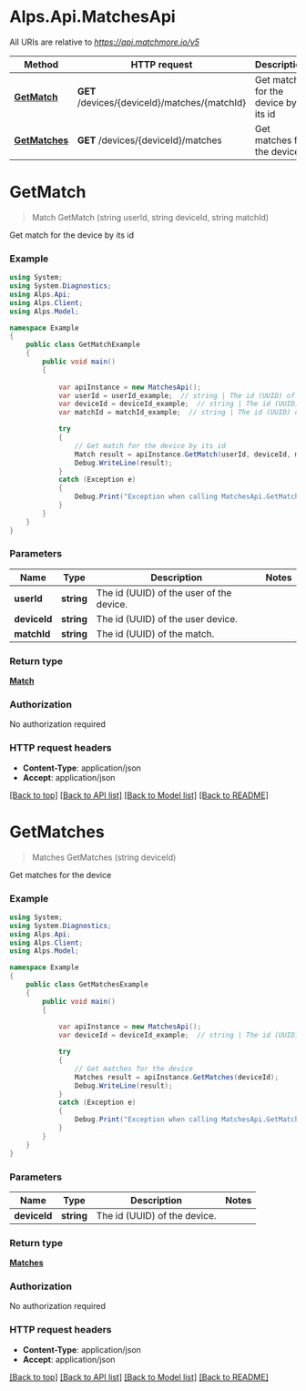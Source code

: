 # Alps.Api.MatchesApi

All URIs are relative to *https://api.matchmore.io/v5*

Method | HTTP request | Description
------------- | ------------- | -------------
[**GetMatch**](MatchesApi.md#getmatch) | **GET** /devices/{deviceId}/matches/{matchId} | Get match for the device by its id
[**GetMatches**](MatchesApi.md#getmatches) | **GET** /devices/{deviceId}/matches | Get matches for the device


<a name="getmatch"></a>
# **GetMatch**
> Match GetMatch (string userId, string deviceId, string matchId)

Get match for the device by its id

### Example
```csharp
using System;
using System.Diagnostics;
using Alps.Api;
using Alps.Client;
using Alps.Model;

namespace Example
{
    public class GetMatchExample
    {
        public void main()
        {
            
            var apiInstance = new MatchesApi();
            var userId = userId_example;  // string | The id (UUID) of the user of the device.
            var deviceId = deviceId_example;  // string | The id (UUID) of the user device.
            var matchId = matchId_example;  // string | The id (UUID) of the match.

            try
            {
                // Get match for the device by its id
                Match result = apiInstance.GetMatch(userId, deviceId, matchId);
                Debug.WriteLine(result);
            }
            catch (Exception e)
            {
                Debug.Print("Exception when calling MatchesApi.GetMatch: " + e.Message );
            }
        }
    }
}
```

### Parameters

Name | Type | Description  | Notes
------------- | ------------- | ------------- | -------------
 **userId** | **string**| The id (UUID) of the user of the device. | 
 **deviceId** | **string**| The id (UUID) of the user device. | 
 **matchId** | **string**| The id (UUID) of the match. | 

### Return type

[**Match**](Match.md)

### Authorization

No authorization required

### HTTP request headers

 - **Content-Type**: application/json
 - **Accept**: application/json

[[Back to top]](#) [[Back to API list]](../README.md#documentation-for-api-endpoints) [[Back to Model list]](../README.md#documentation-for-models) [[Back to README]](../README.md)

<a name="getmatches"></a>
# **GetMatches**
> Matches GetMatches (string deviceId)

Get matches for the device

### Example
```csharp
using System;
using System.Diagnostics;
using Alps.Api;
using Alps.Client;
using Alps.Model;

namespace Example
{
    public class GetMatchesExample
    {
        public void main()
        {
            
            var apiInstance = new MatchesApi();
            var deviceId = deviceId_example;  // string | The id (UUID) of the device.

            try
            {
                // Get matches for the device
                Matches result = apiInstance.GetMatches(deviceId);
                Debug.WriteLine(result);
            }
            catch (Exception e)
            {
                Debug.Print("Exception when calling MatchesApi.GetMatches: " + e.Message );
            }
        }
    }
}
```

### Parameters

Name | Type | Description  | Notes
------------- | ------------- | ------------- | -------------
 **deviceId** | **string**| The id (UUID) of the device. | 

### Return type

[**Matches**](Matches.md)

### Authorization

No authorization required

### HTTP request headers

 - **Content-Type**: application/json
 - **Accept**: application/json

[[Back to top]](#) [[Back to API list]](../README.md#documentation-for-api-endpoints) [[Back to Model list]](../README.md#documentation-for-models) [[Back to README]](../README.md)

